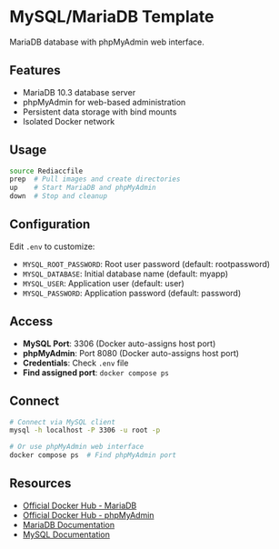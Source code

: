 # MySQL/MariaDB Template

MariaDB database with phpMyAdmin web interface.

## Features
- MariaDB 10.3 database server
- phpMyAdmin for web-based administration
- Persistent data storage with bind mounts
- Isolated Docker network

## Usage
```bash
source Rediaccfile
prep  # Pull images and create directories
up    # Start MariaDB and phpMyAdmin
down  # Stop and cleanup
```

## Configuration
Edit `.env` to customize:
- `MYSQL_ROOT_PASSWORD`: Root user password (default: rootpassword)
- `MYSQL_DATABASE`: Initial database name (default: myapp)
- `MYSQL_USER`: Application user (default: user)
- `MYSQL_PASSWORD`: Application password (default: password)

## Access
- **MySQL Port**: 3306 (Docker auto-assigns host port)
- **phpMyAdmin**: Port 8080 (Docker auto-assigns host port)
- **Credentials**: Check `.env` file
- **Find assigned port**: `docker compose ps`

## Connect
```bash
# Connect via MySQL client
mysql -h localhost -P 3306 -u root -p

# Or use phpMyAdmin web interface
docker compose ps  # Find phpMyAdmin port
```

## Resources
- [Official Docker Hub - MariaDB](https://hub.docker.com/_/mariadb)
- [Official Docker Hub - phpMyAdmin](https://hub.docker.com/_/phpmyadmin)
- [MariaDB Documentation](https://mariadb.com/kb/en/documentation/)
- [MySQL Documentation](https://dev.mysql.com/doc/)